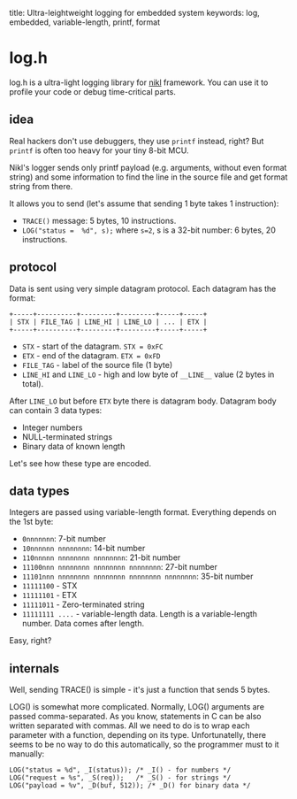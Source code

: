 title: Ultra-leightweight logging for embedded system
keywords: log, embedded, variable-length, printf, format

log.h
=====

log.h is a ultra-light logging library for [nikl](/nikl.html) framework.
You can use it to profile your code or debug time-critical parts.

idea
----

Real hackers don't use debuggers, they use `printf` instead, right?
But `printf` is often too heavy for your tiny 8-bit MCU.

Nikl's logger sends only printf payload (e.g. arguments, without even format 
string) and some information to find the line in the source file and 
get format string from there. 

It allows you to send (let's assume that sending 1 byte takes 1 instruction):

* `TRACE()` message: 5 bytes, 10 instructions.
* `LOG("status =  %d", s);` where `s=2`, s is a 32-bit number: 6 bytes, 20
	instructions.

protocol
--------

Data is sent using very simple datagram protocol. Each datagram has the format:

	+-----+----------+---------+---------+-----+-----+
	| STX | FILE_TAG | LINE_HI | LINE_LO | ... | ETX |
	+-----+----------+---------+---------+-----+-----+

* `STX` - start of the datagram. `STX = 0xFC`
* `ETX` - end of the datagram. `ETX = 0xFD`
* `FILE_TAG` - label of the source file (1 byte)
* `LINE_HI` and `LINE_LO` - high and low byte of `__LINE__` value (2 bytes in total).

After `LINE_LO` but before `ETX` byte there is datagram body. Datagram body can
contain 3 data types:

* Integer numbers
* NULL-terminated strings
* Binary data of known length

Let's see how these type are encoded.

data types
----------

Integers are passed using variable-length format.
Everything depends on the 1st byte:

* `0nnnnnnn`:  7-bit number
* `10nnnnnn nnnnnnnn`: 14-bit number
* `110nnnnn nnnnnnnn nnnnnnnn`: 21-bit number
* `11100nnn nnnnnnnn nnnnnnnn nnnnnnnn`: 27-bit number
* `11101nnn nnnnnnnn nnnnnnnn nnnnnnnn nnnnnnnn`: 35-bit number
* `11111100` - STX
* `11111101` - ETX
* `11111011` - Zero-terminated string
* `11111111 ....` - variable-length data. Length is a variable-length number. 
	Data comes after length.

Easy, right?

internals
---------

Well, sending TRACE() is simple - it's just a function that sends 5 bytes.

LOG() is somewhat more complicated. Normally, LOG() arguments are passed
comma-separated. As you know, statements in C can be also written separated
with commas. All we need to do is to wrap each parameter with a function,
depending on its type. Unfortunatelly, there seems to be no way to do this 
automatically, so the programmer must to it manually:

	LOG("status = %d", _I(status)); /* _I() - for numbers */
	LOG("request = %s", _S(req));   /* _S() - for strings */
	LOG("payload = %v", _D(buf, 512)); /* _D() for binary data */


